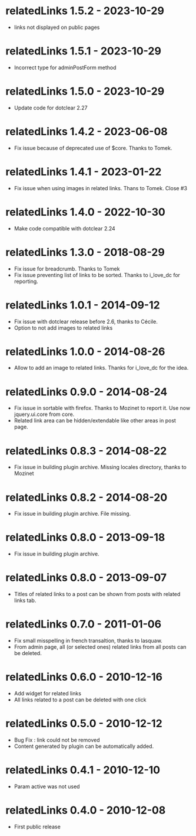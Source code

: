 # relatedLinks 1.5.2 - 2023-10-29

- links not displayed on public pages

# relatedLinks 1.5.1 - 2023-10-29

- Incorrect type for adminPostForm method

# relatedLinks 1.5.0 - 2023-10-29

- Update code for dotclear 2.27

# relatedLinks 1.4.2 - 2023-06-08

- Fix issue because of deprecated use of $core. Thanks to Tomek.

# relatedLinks 1.4.1 - 2023-01-22

- Fix issue when using images in related links. Thans to Tomek. Close #3

# relatedLinks 1.4.0 - 2022-10-30

- Make code compatible with dotclear 2.24

# relatedLinks 1.3.0 - 2018-08-29

- Fix issue for breadcrumb. Thanks to Tomek
- Fix issue preventing list of links to be sorted. Thanks to i_love_dc for reporting.

# relatedLinks 1.0.1 - 2014-09-12

- Fix issue with dotclear release before 2.6, thanks to Cécile.
- Option to not add images to related links

# relatedLinks 1.0.0 - 2014-08-26

- Allow to add an image to related links. Thanks for i_love_dc for the idea.

# relatedLinks 0.9.0 - 2014-08-24

- Fix issue in sortable with firefox. Thanks to Mozinet to report it. Use now jquery.ui.core from core.
- Related link area can be hidden/extendable like other areas in post page.

# relatedLinks 0.8.3 - 2014-08-22

- Fix issue in building plugin archive. Missing locales directory, thanks to Mozinet

# relatedLinks 0.8.2 - 2014-08-20

- Fix issue in building plugin archive. File missing.

# relatedLinks 0.8.0 - 2013-09-18

- Fix issue in building plugin archive.

# relatedLinks 0.8.0 - 2013-09-07

- Titles of related links to a post can be shown from posts with related links tab.

# relatedLinks 0.7.0 - 2011-01-06

- Fix small misspelling in french transaltion, thanks to lasquaw.
- From admin page, all (or selected ones) related links from all posts can be deleted.

# relatedLinks 0.6.0 - 2010-12-16

- Add widget for related links
- All links related to a post can be deleted with one click

# relatedLinks 0.5.0 - 2010-12-12

- Bug Fix : link could not be removed
- Content generated by plugin can be automatically added.

# relatedLinks 0.4.1 - 2010-12-10

- Param active was not used

# relatedLinks 0.4.0 - 2010-12-08

- First public release
